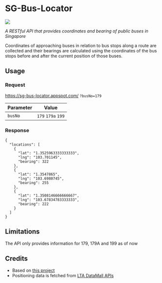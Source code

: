 # SG-Bus-Locator
<a target="_blank" href=""><img src="https://img.shields.io/badge/PRs-welcome-brightgreen.svg"></a>

_A RESTful API that provides coordinates and bearing of public buses in Singapore_

Coordinates of approaching buses in relation to bus stops along a route are collected and their bearings are calculated using the coordinates of the bus stops before and after the current position of those buses.

## Usage

### Request

https://sg-bus-locator.appspot.com/ `?busNo=179`

Parameter | Value
--------- | -----
`busNo` | `179` `179a` `199`

### Response
```
{
  "locations": [
    {
      "lat": "1.3525963333333333",
      "lng": "103.701145",
      "bearing": 322
    },
    {
      "lat": "1.3547865",
      "lng": "103.6980745",
      "bearing": 255
    },
    {
      "lat": "1.3508146666666667",
      "lng": "103.67834783333333",
      "bearing": 222
    }
  ]
}
```

## Limitations
The API only provides information for 179, 179A and 199 as of now

## Credits
* Based on [this project](https://github.com/cheeaun/arrivelah)
* Positioning data is fetched from [LTA DataMall APIs](https://www.mytransport.sg/content/mytransport/home/dataMall.html)
